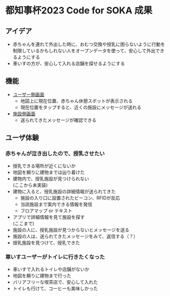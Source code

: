 # 都知事杯2023 Code for SOKA 成果

## アイデア

- 赤ちゃんを連れて外出した時に、おむつ交換や授乳に困らないように行動を制限しているかもしれない人をオープンデータを使って、安心して外出できるようにする
- 車いすの方が、安心して入れる店舗を探せるようにする

## 機能

- [ユーザー側画面](map/odhackathon-map/build/)
    - 地図上に現在位置、赤ちゃん休憩スポットが表示される
    - 現在位置をタップすると、近くの施設にメッセージが送れる
- [施設側画面](facility)
    - 送られてきたメッセージが確認できる

## ユーザ体験

### 赤ちゃんが泣き出したので、授乳させたい
- 授乳できる場所が近くにないか
- 地図を頼りに建物までは辿り着けた
- 建物内で、授乳施設が見つけられない  
  (ここから未実装)
- 建物に入ると、授乳施設の詳細情報が送られてきた
    - 施設の入り口に設置されたビーコン、RFIDが反応
    - 当該施設まで案内できる情報を発信
    - フロアマップ or テキスト
- アプリで詳細情報を見て施設を探す  
  (ここまで)
- 施設の人に、授乳施設が見つからないとメッセージを送る
- 施設の人は、送られてきたメッセージをみて、返信する（？）
- 授乳施設を見つけて、授乳できた

### 車いすユーザーがトイレに行きたくなった
- 車いすで入れるトイレや店舗がないか
- 地図を頼りに建物まで行った
- バリアフリーな喫茶店で、安心して入れた
- トイレも行けて、コーヒーも美味しかった
